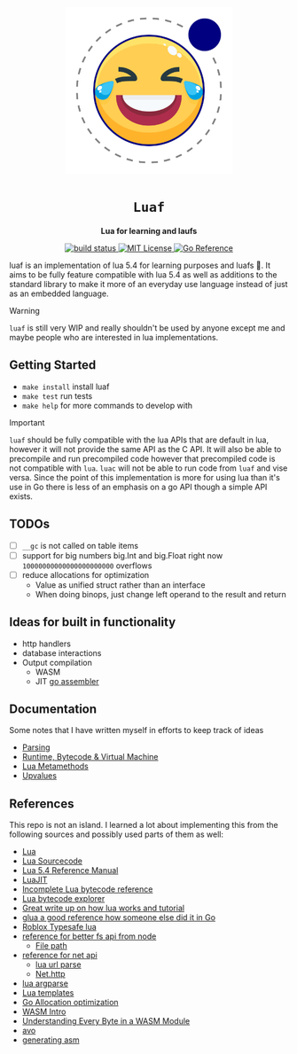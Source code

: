 <div align="center">
  <img src="https://github.com/tanema/luaf/raw/main/doc/luaf.svg?sanitize=true" width=300/>
  <h1><code>Luaf</code></h1>
  <p>
    <strong>Lua for learning and laufs </strong>
  </p>
  <p>
    <a href="https://github.com/tanema/luaf/actions">
      <img src="https://github.com/tanema/luaf/actions/workflows/go.yml/badge.svg?sanitize=true" alt="build status" />
    </a>
    <a href="https://opensource.org/licenses/MIT">
      <img src="https://img.shields.io/badge/License-MIT-blue.svg" alt="MIT License" />
    </a>
    <a href="https://pkg.go.dev/github.com/tanema/luaf">
      <img src="https://pkg.go.dev/badge/github.com/tanema/luaf.svg" alt="Go Reference">
    </a>
  </p>
</div>

luaf is an implementation of lua 5.4 for learning purposes and luafs 🤠. It aims
to be fully feature compatible with lua 5.4 as well as additions to the standard
library to make it more of an everyday use language instead of just as an embedded
language.

> [!WARNING]
> `luaf` is still very WIP and really shouldn't be used by anyone except me and
> maybe people who are interested in lua implementations.

## Getting Started
- `make install` install luaf
- `make test` run tests
- `make help` for more commands to develop with

> [!IMPORTANT]
> `luaf` should be fully compatible with the lua APIs that are default in lua,
> however it will not provide the same API as the C API. It will also be able to
> precompile and run precompiled code however that precompiled code is not compatible
> with `lua`. `luac` will not be able to run code from `luaf` and vise versa.
> Since the point of this implementation is more for using lua than it's use in Go
> there is less of an emphasis on a go API though a simple API exists.

## TODOs
- [ ] `__gc` is not called on table items
- [ ] support for big numbers big.Int and big.Float right now `10000000000000000000000` overflows
- [ ] reduce allocations for optimization
  - Value as unified struct rather than an interface
  - When doing binops, just change left operand to the result and return

## Ideas for built in functionality
- http handlers
- database interactions
- Output compilation
  - WASM
  - JIT [go assembler](https://github.com/twitchyliquid64/golang-asm)

## Documentation
Some notes that I have written myself in efforts to keep track of ideas

- [Parsing](./doc/parser.md)
- [Runtime, Bytecode & Virtual Machine](./doc/virtualmachine.md)
- [Lua Metamethods](./doc/metamethods.md)
- [Upvalues](./doc/upvalues.md)

## References
This repo is not an island. I learned a lot about implementing this from the following
sources and possibly used parts of them as well:

- [Lua](https://lua.org/)
- [Lua Sourcecode](https://github.com/lua/lua)
- [Lua 5.4 Reference Manual](https://www.lua.org/manual/5.4/)
- [LuaJIT](https://github.com/LuaJIT/LuaJIT)
- [Incomplete Lua bytecode reference](https://the-ravi-programming-language.readthedocs.io/en/latest/lua_bytecode_reference.html)
- [Lua bytecode explorer](https://www.luac.nl/)
- [Great write up on how lua works and tutorial](https://wubingzheng.github.io/build-lua-in-rust/en/)
- [glua a good reference how someone else did it in Go](https://github.com/yuin/gopher-lua)
- [Roblox Typesafe lua](https://luau.org/)
- [reference for better fs api from node](https://nodejs.org/docs/latest-v12.x/api/fs.html)
  - [File path](https://github.com/moteus/lua-path)
- [reference for net api](https://nodejs.org/docs/latest-v12.x/api/net.htmlnet.url)
  - [lua url parse](https://github.com/golgote/neturl)
  - [Net.http](https://nodejs.org/docs/latest-v12.x/api/http.html)
- [lua argparse](https://github.com/mpeterv/argparse)
- [Lua templates](https://github.com/leafo/etlua)
- [Go Allocation optimization](https://gist.github.com/CAFxX/e96e8a5c3841d152f16d266a1fe7f8bd)
- [WASM Intro](https://webassembly.github.io/spec/core/intro/introduction.html)
- [Understanding Every Byte in a WASM Module](https://danielmangum.com/posts/every-byte-wasm-module/)
- [avo](https://github.com/mmcloughlin/avo)
- [generating asm](https://github.com/akyoto/asm)
